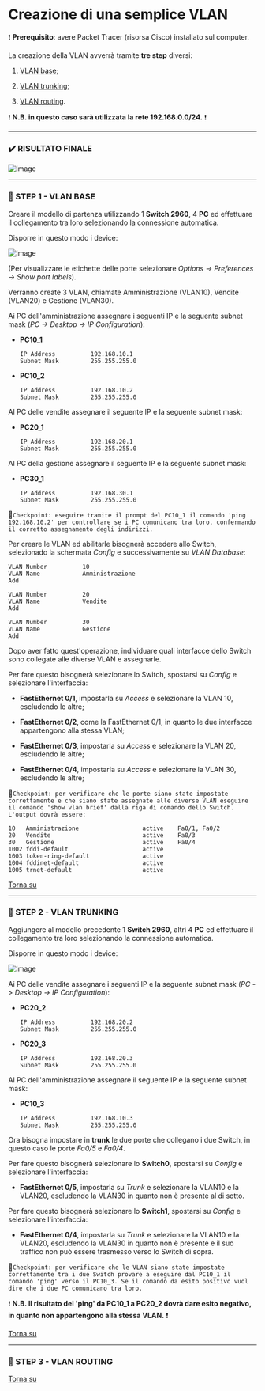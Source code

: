 # Creazione di una semplice VLAN

:heavy_exclamation_mark: **Prerequisito**: avere Packet Tracer (risorsa Cisco) installato sul computer.

La creazione della VLAN avverrà tramite **tre step** diversi:

  1. [VLAN base](https://github.com/matteob2609/Packet-Tracer-creazione-VLAN#ghost-step-1---vlan-base);

  1. [VLAN trunking](https://github.com/matteob2609/Packet-Tracer-creazione-VLAN#ghost-step-2---vlan-trunking);

  1. [VLAN routing](https://github.com/matteob2609/Packet-Tracer-creazione-VLAN#ghost-step-3---vlan-routing).

:heavy_exclamation_mark: **N.B. in questo caso sarà utilizzata la rete 192.168.0.0/24.** :heavy_exclamation_mark:

---

### :heavy_check_mark: RISULTATO FINALE

![image](https://user-images.githubusercontent.com/61114792/109317443-02386f80-784d-11eb-8fc5-6efd618fe54d.png)

---

### :ghost: STEP 1 - VLAN BASE

Creare il modello di partenza utilizzando 1 **Switch 2960**, 4 **PC** ed effettuare il collegamento tra loro selezionando la connessione automatica.

Disporre in questo modo i device:

![image](https://user-images.githubusercontent.com/61114792/109380809-58ea8b80-78d7-11eb-9278-679ef19f5659.png)

(Per visualizzare le etichette delle porte selezionare _Options -> Preferences -> Show port labels_).

Verranno create 3 VLAN, chiamate Amministrazione (VLAN10), Vendite (VLAN20) e Gestione (VLAN30).

Ai PC dell'amministrazione assegnare i seguenti IP e la seguente subnet mask (_PC -> Desktop -> IP Configuration_):

  - **PC10_1**
                              
        IP Address          192.168.10.1 
        Subnet Mask         255.255.255.0
 
  - **PC10_2**

        IP Address          192.168.10.2 
        Subnet Mask         255.255.255.0

Al PC delle vendite assegnare il seguente IP e la seguente subnet mask:

  - **PC20_1**

        IP Address          192.168.20.1
        Subnet Mask         255.255.255.0

Al PC della gestione assegnare il seguente IP e la seguente subnet mask:

  - **PC30_1**

        IP Address          192.168.30.1
        Subnet Mask         255.255.255.0

:pushpin:`Checkpoint: eseguire tramite il prompt del PC10_1 il comando 'ping 192.168.10.2' per controllare se i PC comunicano tra loro, confermando il corretto assegnamento degli indirizzi.`

Per creare le VLAN ed abilitarle bisognerà accedere allo Switch, selezionado la schermata _Config_ e successivamente su _VLAN Database_:

    VLAN Number          10
    VLAN Name            Amministrazione
    Add

    VLAN Number          20
    VLAN Name            Vendite
    Add

    VLAN Number          30
    VLAN Name            Gestione
    Add

Dopo aver fatto quest'operazione, individuare quali interfacce dello Switch sono collegate alle diverse VLAN e assegnarle.

Per fare questo bisognerà selezionare lo Switch, spostarsi su _Config_ e selezionare l'interfaccia:

  - **FastEthernet 0/1**, impostarla su _Access_ e selezionare la VLAN 10, escludendo le altre;
 
  - **FastEthernet 0/2**, come la FastEthernet 0/1, in quanto le due interfacce appartengono alla stessa VLAN;

  - **FastEthernet 0/3**, impostarla su _Access_ e selezionare la VLAN 20, escludendo le altre;

  - **FastEthernet 0/4**, impostarla su _Access_ e selezionare la VLAN 30, escludendo le altre;

:pushpin:`Checkpoint: per verificare che le porte siano state impostate correttamente e che siano state assegnate alle diverse VLAN eseguire il comando 'show vlan brief' dalla riga di comando dello Switch. L'output dovrà essere:`

    10   Amministrazione                  active    Fa0/1, Fa0/2
    20   Vendite                          active    Fa0/3
    30   Gestione                         active    Fa0/4
    1002 fddi-default                     active    
    1003 token-ring-default               active    
    1004 fddinet-default                  active    
    1005 trnet-default                    active    

[Torna su](https://github.com/matteob2609/Packet-Tracer-creazione-VLAN#creazione-di-una-semplice-vlan)

---

### :ghost: STEP 2 - VLAN TRUNKING

Aggiungere al modello precedente 1 **Switch 2960**, altri 4 **PC** ed effettuare il collegamento tra loro selezionando la connessione automatica.

Disporre in questo modo i device:

![image](https://user-images.githubusercontent.com/61114792/110806183-16836000-8282-11eb-8298-641f7cdfd871.png)

Ai PC delle vendite assegnare i seguenti IP e la seguente subnet mask (_PC -> Desktop -> IP Configuration_):

  - **PC20_2**
                              
        IP Address          192.168.20.2
        Subnet Mask         255.255.255.0
 
  - **PC20_3**

        IP Address          192.168.20.3
        Subnet Mask         255.255.255.0
        
Al PC dell'amministrazione assegnare il seguente IP e la seguente subnet mask:

  - **PC10_3**
  
        IP Address          192.168.10.3
        Subnet Mask         255.255.255.0
        
Ora bisogna impostare in **trunk** le due porte che collegano i due Switch, in questo caso le porte _Fa0/5_ e _Fa0/4_.

Per fare questo bisognerà selezionare lo **Switch0**, spostarsi su _Config_ e selezionare l'interfaccia:

  - **FastEthernet 0/5**, impostarla su _Trunk_ e selezionare la VLAN10 e la VLAN20, escludendo la VLAN30 in quanto non è presente al di sotto.

Per fare questo bisognerà selezionare lo **Switch1**, spostarsi su _Config_ e selezionare l'interfaccia:

  - **FastEthernet 0/4**, impostarla su _Trunk_ e selezionare la VLAN10 e la VLAN20, escludendo la VLAN30 in quanto non è presente e il suo traffico non può essere trasmesso verso lo Switch di sopra.

:pushpin:`Checkpoint: per verificare che le VLAN siano state impostate correttamente tra i due Switch provare a eseguire dal PC10_1 il comando 'ping' verso il PC10_3. Se il comando da esito positivo vuol dire che i due PC comunicano tra loro.`

:heavy_exclamation_mark: **N.B. Il risultato del 'ping' da PC10_1 a PC20_2 dovrà dare esito negativo, in quanto non appartengono alla stessa VLAN.** :heavy_exclamation_mark:

[Torna su](https://github.com/matteob2609/Packet-Tracer-creazione-VLAN#creazione-di-una-semplice-vlan)

---

### :ghost: STEP 3 - VLAN ROUTING

[Torna su](https://github.com/matteob2609/Packet-Tracer-creazione-VLAN#creazione-di-una-semplice-vlan)
